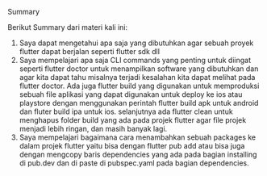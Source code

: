 Summary

Berikut Summary dari materi kali ini:
1. Saya dapat mengetahui apa saja yang dibutuhkan agar sebuah proyek flutter dapat berjalan seperti flutter sdk dll
2. Saya mempelajari apa saja CLI commands yang penting untuk diingat seperti flutter doctor untuk menampilkan software yang dibutuhkan dan agar kita dapat tahu misalnya terjadi kesalahan kita dapat melihat pada flutter doctor. Ada juga flutter build yang digunakan untuk memproduksi sebuah file aplikasi yang dapat digunakan untuk deploy ke ios atau playstore dengan menggunakan perintah flutter build apk untuk android dan fluter build ipa untuk ios. selanjutnya ada flutter clean untuk menghapus folder build yang ada pada projek flutter agar file projek menjadi lebih ringan, dan masih banyak lagi.
3. Saya mempelajari bagaimana cara menambahkan sebuah packages ke dalam projek flutter yaitu bisa dengan flutter pub add atau bisa juga dengan mengcopy baris dependencies yang ada pada bagian installing di pub.dev dan di paste di pubspec.yaml pada bagian dependencies.
